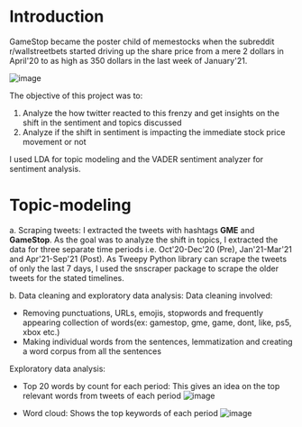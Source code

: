# Introduction

GameStop became the poster child of memestocks when the subreddit r/wallstreetbets started driving up the share price from a mere 2 dollars in April'20 to as high as 350 dollars in the last week of January'21.

![image](https://user-images.githubusercontent.com/68967551/147302976-a3db5fde-49b9-4388-818d-8ef58be83247.png)


The objective of this project was to: 
1. Analyze the how twitter reacted to this frenzy and get insights on the shift in the sentiment and topics discussed
2. Analyze if the shift in sentiment is impacting the immediate stock price movement or not

I used LDA for topic modeling and the VADER sentiment analyzer for sentiment analysis.

# Topic-modeling

a. Scraping tweets:
I extracted the tweets with hashtags **GME** and **GameStop**. As the goal was to analyze the shift in topics, I extracted the data for three separate time periods i.e. Oct'20-Dec'20 (Pre), Jan'21-Mar'21 and Apr'21-Sep'21 (Post). As Tweepy Python library can scrape the tweets of only the last 7 days, I used the snscraper package to scrape the older tweets for the stated timelines.

b. Data cleaning and exploratory data analysis:
Data cleaning involved:
- Removing punctuations, URLs, emojis, stopwords and frequently appearing collection of words(ex: gamestop, gme, game, dont, like, ps5, xbox etc.)
- Making individual words from the sentences, lemmatization and creating a word corpus from all the sentences

Exploratory data analysis:
- Top 20 words by count for each period: This gives an idea on the top relevant words from tweets of each period
![image](https://user-images.githubusercontent.com/68967551/147367363-20275311-a75f-4bae-b953-40418261698d.png)

- Word cloud: Shows the top keywords of each period
![image](https://user-images.githubusercontent.com/68967551/147367537-d0c2f174-df1a-492c-8d47-cf80c29538b8.png)

